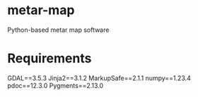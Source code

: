 # metar-map
Python-based metar map software

# Requirements
GDAL==3.5.3
Jinja2==3.1.2
MarkupSafe==2.1.1
numpy==1.23.4
pdoc==12.3.0
Pygments==2.13.0
